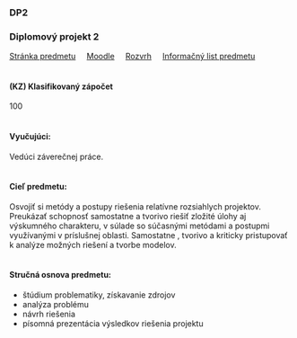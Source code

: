 ### DP2
### Diplomový projekt 2

[Stránka predmetu](https://kmti.fei.tuke.sk/predmet/diplomovy-projekt-ii)&nbsp;&nbsp;&nbsp;&nbsp;
[Moodle](https://moodle.fei.tuke.sk/enrol/index.php?id=96)&nbsp;&nbsp;&nbsp;&nbsp;
[Rozvrh](https://maisportal.tuke.sk/portal/rozvrhy.mais)&nbsp;&nbsp;&nbsp;&nbsp;
[Informačný list predmetu](https://maisportal.tuke.sk/portal/tlacPredmetuOSP.mais?predmetId=52654592&lang=sk)&nbsp;&nbsp;&nbsp;&nbsp;
<br>
<br>

#### (KZ) Klasifikovaný zápočet
<div class="points-bar">
  <div class="points zapocet" style="width: 100%">100</div>
</div>
<br>

#### Vyučujúci:
Vedúci záverečnej práce.
<br>
<br>

#### Cieľ predmetu:
Osvojiť si metódy a postupy riešenia relatívne rozsiahlych projektov. Preukázať schopnosť samostatne a tvorivo riešiť zložité úlohy aj výskumného charakteru, v súlade so súčasnými metódami a postupmi využívanými v príslušnej oblasti. Samostatne , tvorivo a kriticky pristupovať k analýze možných riešení a tvorbe modelov.
<br>
<br>

#### Stručná osnova predmetu:
- štúdium problematiky, získavanie zdrojov
- analýza problému
- návrh riešenia
- písomná prezentácia výsledkov riešenia projektu